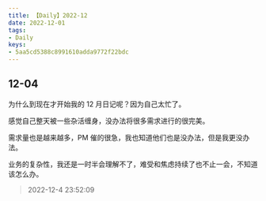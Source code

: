 ```yaml
---
title: 【Daily】2022-12
date: 2022-12-01
tags:
- Daily
keys:
- 5aa5cd5388c8991610adda9772f22bdc
---
```


## 12-04

为什么到现在才开始我的 12 月日记呢？因为自己太忙了。

感觉自己整天被一些杂活缠身，没办法将很多需求进行的很完美。

需求量也是越来越多，PM 催的很急，我也知道他们也是没办法，但是我更没办法。

业务的复杂性，我还是一时半会理解不了，难受和焦虑持续了也不止一会，不知道该怎么办。

> 2022-12-4 23:52:09
